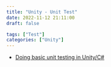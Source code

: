 ```yaml
---
title: "Unity - Unit Test"
date: 2022-11-12 21:11:00
draft: false

tags: ["Test"]
categories: ["Unity"]
---
```


- [Doing basic unit testing in Unity/C#](https://www.minapecheux.com/articles/2022/01/03_doing-basic-unit-testing-in-unity-c/)
